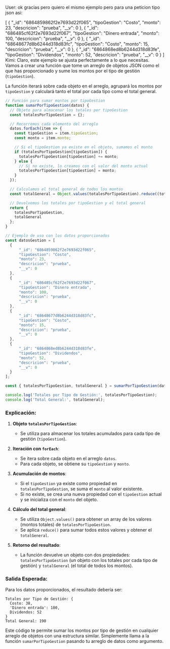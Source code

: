 User: ok gracias pero quiero el mismo ejemplo pero para una peticion tipo json asi:

[
    {
        "_id": "6864859862f2e7693d22f065",
        "tipoGestion": "Costo",
        "monto": 23,
        "descricion": "prueba",
        "__v": 0
    },
    {
        "_id": "686485cf62f2e7693d22f067",
        "tipoGestion": "Dinero entrada",
        "monto": 100,
        "descricion": "prueba",
        "__v": 0
    },
    {
        "_id": "68648677d8b6244d318d83fc",
        "tipoGestion": "Costo",
        "monto": 15,
        "descricion": "prueba",
        "__v": 0
    },
    {
        "_id": "6864868ed8b6244d318d83fe",
        "tipoGestion": "Dividendos",
        "monto": 52,
        "descricion": "prueba",
        "__v": 0
    }
]
Kimi: Claro, este ejemplo se ajusta perfectamente a lo que necesitas. Vamos a crear una función que tome un arreglo de objetos JSON como el que has proporcionado y sume los montos por el tipo de gestión (`tipoGestion`). 

La función iterará sobre cada objeto en el arreglo, agrupará los montos por `tipoGestion` y calculará tanto el total por cada tipo como el total general.

```javascript
// Función para sumar montos por tipoGestion
function sumarPorTipoGestion(datos) {
  // Objeto para almacenar los totales por tipoGestion
  const totalesPorTipoGestion = {};

  // Recorremos cada elemento del arreglo
  datos.forEach(item => {
    const tipoGestion = item.tipoGestion;
    const monto = item.monto;

    // Si el tipoGestion ya existe en el objeto, sumamos el monto
    if (totalesPorTipoGestion[tipoGestion]) {
      totalesPorTipoGestion[tipoGestion] += monto;
    } else {
      // Si no existe, lo creamos con el valor del monto actual
      totalesPorTipoGestion[tipoGestion] = monto;
    }
  });

  // Calculamos el total general de todos los montos
  const totalGeneral = Object.values(totalesPorTipoGestion).reduce((total, monto) => total + monto, 0);

  // Devolvemos los totales por tipoGestion y el total general
  return {
    totalesPorTipoGestion,
    totalGeneral
  };
}

// Ejemplo de uso con los datos proporcionados
const datosGestion = [
  {
      "_id": "6864859862f2e7693d22f065",
      "tipoGestion": "Costo",
      "monto": 23,
      "descricion": "prueba",
      "__v": 0
  },
  {
      "_id": "686485cf62f2e7693d22f067",
      "tipoGestion": "Dinero entrada",
      "monto": 100,
      "descricion": "prueba",
      "__v": 0
  },
  {
      "_id": "68648677d8b6244d318d83fc",
      "tipoGestion": "Costo",
      "monto": 15,
      "descricion": "prueba",
      "__v": 0
  },
  {
      "_id": "6864868ed8b6244d318d83fe",
      "tipoGestion": "Dividendos",
      "monto": 52,
      "descricion": "prueba",
      "__v": 0
  }
];

const { totalesPorTipoGestion, totalGeneral } = sumarPorTipoGestion(datosGestion);

console.log('Totales por Tipo de Gestión:', totalesPorTipoGestion);
console.log('Total General:', totalGeneral);
```

### Explicación:

1. **Objeto `totalesPorTipoGestion`**:
   - Se utiliza para almacenar los totales acumulados para cada tipo de gestión (`tipoGestion`).

2. **Iteración con `forEach`**:
   - Se itera sobre cada objeto en el arreglo `datos`.
   - Para cada objeto, se obtiene su `tipoGestion` y `monto`.

3. **Acumulación de montos**:
   - Si el `tipoGestion` ya existe como propiedad en `totalesPorTipoGestion`, se suma el `monto` al valor existente.
   - Si no existe, se crea una nueva propiedad con el `tipoGestion` actual y se inicializa con el `monto` del objeto.

4. **Cálculo del total general**:
   - Se utiliza `Object.values()` para obtener un array de los valores (montos totales) de `totalesPorTipoGestion`.
   - Se aplica `reduce()` para sumar todos estos valores y obtener el `totalGeneral`.

5. **Retorno del resultado**:
   - La función devuelve un objeto con dos propiedades: `totalesPorTipoGestion` (un objeto con los totales por cada tipo de gestión) y `totalGeneral` (el total de todos los montos).

### Salida Esperada:

Para los datos proporcionados, el resultado debería ser:

```plaintext
Totales por Tipo de Gestión: {
  Costo: 38,
  'Dinero entrada': 100,
  Dividendos: 52
}
Total General: 190
```

Este código te permite sumar los montos por tipo de gestión en cualquier arreglo de objetos con una estructura similar. Simplemente llama a la función `sumarPorTipoGestion` pasando tu arreglo de datos como argumento.
